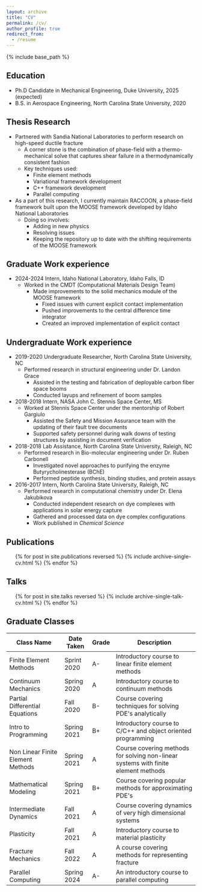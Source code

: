 ```yaml
---
layout: archive
title: "CV"
permalink: /cv/
author_profile: true
redirect_from:
  - /resume
---
```


{% include base_path %}

## Education

* Ph.D Candidate in Mechanical Engineering, Duke University, 2025 (expected)
* B.S. in Aerospace Engineering, North Carolina State University, 2020

## Thesis Research

* Partnered with Sandia National Laboratories to perform research on high-speed ductile fracture
  * A corner stone is the combination of phase-field with a thermo-mechanical solve that captures shear failure in a thermodynamically consistent fashion
  * Key techniques used:
    * Finite element methods
    * Variational framework development
    * C++ framework development
    * Parallel computing
* As a part of this research, I currently maintain RACCOON, a phase-field framework built upon the MOOSE framework developed by Idaho National Laboratories
  * Doing so involves:
    * Adding in new physics
    * Resolving issues
    * Keeping the repository up to date with the shifting requirements of the MOOSE framework

## Graduate Work experience

* 2024-2024 Intern, Idaho National Laboratory, Idaho Falls, ID
  * Worked in the CMDT (Computational Materials Design Team)
    * Made improvements to the solid mechanics module of the MOOSE framework
      * Fixed issues with current explicit contact implementation
      * Pushed improvements to the central difference time integrator
      * Created an improved implementation of explicit contact

## Undergraduate Work experience

* 2019-2020 Undergraduate Researcher, North Carolina State University, NC
  * Performed research in structural engineering under Dr. Landon Grace
    * Assisted in the testing and fabrication of deployable carbon fiber space booms
    * Conducted layups and refinement of boom samples
* 2018-2018 Intern, NASA John C. Stennis Space Center, MS
  * Worked at Stennis Space Center under the mentorship of Robert Gargiulo
    * Assisted the Safety and Mission Assurance team with the updating of their fault tree documents
    * Supported safety personnel during walk downs of testing structures by assisting in document verification
* 2018-2018 Lab Assistance, North Carolina State University, Raleigh, NC
  * Performed research in Bio-molecular engineering under Dr. Ruben Carbonell
    * Investigated novel approaches to purifying the enzyme Butyrycholinesterase (BChE)
    * Performed peptide synthesis, binding studies, and protein assays
* 2016-2017 Intern, North Carolina State University, Raleigh, NC
  * Performed research in computational chemistry under Dr. Elena Jakubikova
    * Conducted independent research on dye complexes with applications in solar energy capture
    * Gathered and processed data on dye complex configurations
    * Work published in *Chemical Science*

<!-- ## Skills

* Skill 1
* Skill 2
  *
  *
  *
* Skill 3 -->

## Publications

  <ul>{% for post in site.publications reversed %}
    {% include archive-single-cv.html %}
  {% endfor %}</ul>
  
## Talks

  <ul>{% for post in site.talks reversed %}
    {% include archive-single-talk-cv.html  %}
  {% endfor %}</ul>
  
## Graduate Classes

| Class Name                        | Date Taken  | Grade | Description                                                                        |
| --------------------------------- | ----------- | ----- | ---------------------------------------------------------------------------------- |
| Finite Element Methods            | Sprint 2020 | A-    | Introductory course to linear finite element methods                               |
| Continuum Mechanics               | Spring 2020 | A     | Introductory course to continuum methods                                           |
| Partial Differential Equations    | Fall 2020   | B-    | Course covering techniques for solving PDE's analytically                          |
| Intro to Programming              | Spring 2021 | B+    | Introductory course to C/C++ and object oriented programming                       |
| Non Linear Finite Element Methods | Spring 2021 | A     | Course covering methods for solving non-linear systems with finite element methods |
| Mathematical Modeling             | Spring 2021 | B+    | Course covering popular methods for approximating PDE's                            |
| Intermediate Dynamics             | Fall 2021   | A     | Course covering dynamics of very high dimensional systems                          |
| Plasticity                        | Fall 2021   | A     | Introductory course to material plasticity                                         |
| Fracture Mechanics                | Fall 2022   | A     | A course covering methods for representing fracture                                |
| Parallel Computing                | Spring 2024 | A-    | An introductory course to parallel computing                                       |
